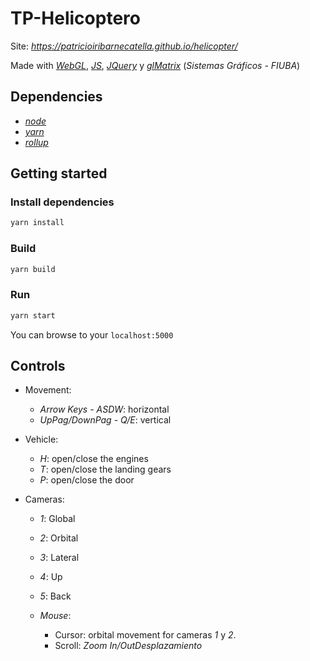 # TP-Helicoptero

Site: _https://patricioiribarnecatella.github.io/helicopter/_

Made with [_WebGL_](https://webglfundamentals.org/), [_JS_](https://developer.mozilla.org/es/docs/Web/JavaScript), [_JQuery_](https://jquery.com/) y [_glMatrix_](http://glmatrix.net/docs/index.html) (_Sistemas Gráficos - FIUBA_)


## Dependencies

- [_node_](https://nodejs.org/es)
- [_yarn_](https://yarnpkg.com)
- [_rollup_](https://rollupjs.org/guide/en)

## Getting started

### Install dependencies

```bash
yarn install
```

### Build

```bash
yarn build
```

### Run

```bash
yarn start
```

You can browse to your `localhost:5000`

## Controls

- Movement:
  - _Arrow Keys - ASDW_: horizontal
  - _UpPag/DownPag - Q/E_: vertical

- Vehicle:
  - _H_: open/close the engines
  - _T_: open/close the landing gears
  - _P_: open/close the door

- Cameras:
  - _1_: Global
  - _2_: Orbital
  - _3_: Lateral
  - _4_: Up
  - _5_: Back

  - _Mouse_:
    - Cursor: orbital movement for cameras _1_ y _2_.
    - Scroll: _Zoom In/OutDesplazamiento_


